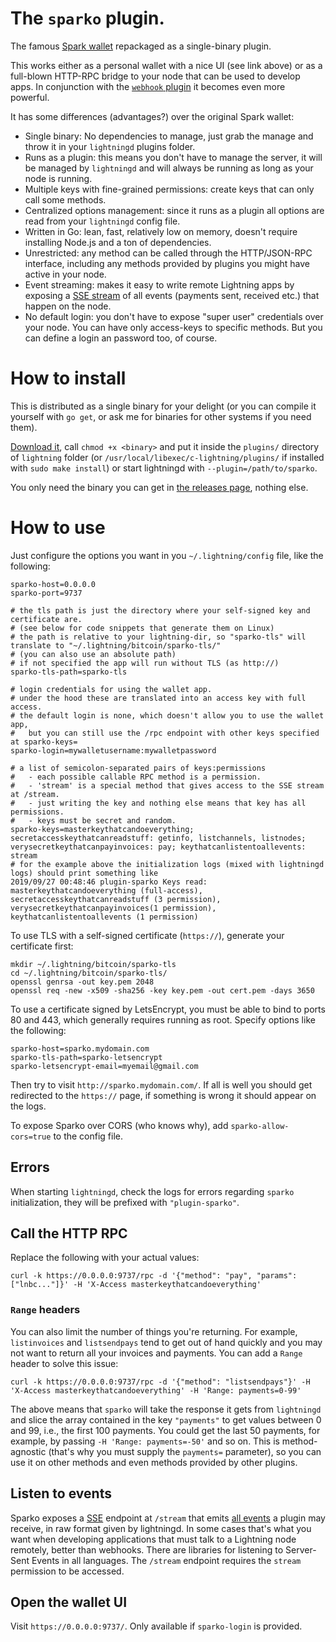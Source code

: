 # The `sparko` plugin.

The famous [Spark wallet](https://github.com/shesek/spark-wallet) repackaged as a single-binary plugin.

This works either as a personal wallet with a nice UI (see link above) or as a full-blown HTTP-RPC bridge to your node that can be used to develop apps. In conjunction with the [`webhook` plugin](https://github.com/fiatjaf/lightningd-gjson-rpc/tree/master/cmd/webhook) it becomes even more powerful.

It has some differences (advantages?) over the original Spark wallet:

* Single binary: No dependencies to manage, just grab the manage and throw it in your `lightningd` plugins folder.
* Runs as a plugin: this means you don't have to manage the server, it will be managed by `lightningd` and will always be running as long as your node is running.
* Multiple keys with fine-grained permissions: create keys that can only call some methods.
* Centralized options management: since it runs as a plugin all options are read from your `lightningd` config file.
* Written in Go: lean, fast, relatively low on memory, doesn't require installing Node.js and a ton of dependencies.
* Unrestricted: any method can be called through the HTTP/JSON-RPC interface, including any methods provided by plugins you might have active in your node.
* Event streaming: makes it easy to write remote Lightning apps by exposing a [SSE stream](#listen-to-events) of all events (payments sent, received etc.) that happen on the node.
* No default login: you don't have to expose "super user" credentials over your node. You can have only access-keys to specific methods. But you can define a login an password too, of course.

# How to install

This is distributed as a single binary for your delight (or you can compile it yourself with `go get`, or ask me for binaries for other systems if you need them).

[Download it](https://github.com/fiatjaf/lightningd-gjson-rpc/releases), call `chmod +x <binary>` and put it inside the `plugins/` directory of `lightning` folder (or `/usr/local/libexec/c-lightning/plugins/` if installed with `sudo make install`) or start lightningd with `--plugin=/path/to/sparko`.

You only need the binary you can get in [the releases page](https://github.com/fiatjaf/lightningd-gjson-rpc/releases), nothing else.

# How to use

Just configure the options you want in you `~/.lightning/config` file, like the following:

```shell
sparko-host=0.0.0.0
sparko-port=9737

# the tls path is just the directory where your self-signed key and certificate are.
# (see below for code snippets that generate them on Linux)
# the path is relative to your lightning-dir, so "sparko-tls" will translate to "~/.lightning/bitcoin/sparko-tls/"
# (you can also use an absolute path)
# if not specified the app will run without TLS (as http://)
sparko-tls-path=sparko-tls

# login credentials for using the wallet app.
# under the hood these are translated into an access key with full access.
# the default login is none, which doesn't allow you to use the wallet app,
#   but you can still use the /rpc endpoint with other keys specified at sparko-keys=
sparko-login=mywalletusername:mywalletpassword

# a list of semicolon-separated pairs of keys:permissions
#   - each possible callable RPC method is a permission.
#   - 'stream' is a special method that gives access to the SSE stream at /stream.
#   - just writing the key and nothing else means that key has all permissions.
#   - keys must be secret and random.
sparko-keys=masterkeythatcandoeverything; secretaccesskeythatcanreadstuff: getinfo, listchannels, listnodes; verysecretkeythatcanpayinvoices: pay; keythatcanlistentoallevents: stream
# for the example above the initialization logs (mixed with lightningd logs) should print something like
2019/09/27 00:48:46 plugin-sparko Keys read: masterkeythatcandoeverything (full-access), secretaccesskeythatcanreadstuff (3 permission), verysecretkeythatcanpayinvoices(1 permission), keythatcanlistentoallevents (1 permission)
```

To use TLS with a self-signed certificate (`https://`), generate your certificate first:

```
mkdir ~/.lightning/bitcoin/sparko-tls
cd ~/.lightning/bitcoin/sparko-tls/
openssl genrsa -out key.pem 2048
openssl req -new -x509 -sha256 -key key.pem -out cert.pem -days 3650
```

To use a certificate signed by LetsEncrypt, you must be able to bind to ports 80 and 443, which generally requires running as root. Specify options like the following:

```shell
sparko-host=sparko.mydomain.com
sparko-tls-path=sparko-letsencrypt
sparko-letsencrypt-email=myemail@gmail.com
```

Then try to visit `http://sparko.mydomain.com/`. If all is well you should get redirected to the `https://` page, if something is wrong it should appear on the logs.

To expose Sparko over CORS (who knows why), add `sparko-allow-cors=true` to the config file.

## Errors

When starting `lightningd`, check the logs for errors regarding `sparko` initialization, they will be prefixed with `"plugin-sparko"`.

## Call the HTTP RPC

Replace the following with your actual values:

```
curl -k https://0.0.0.0:9737/rpc -d '{"method": "pay", "params": ["lnbc..."]}' -H 'X-Access masterkeythatcandoeverything'
```

### `Range` headers

You can also limit the number of things you're returning. For example, `listinvoices` and `listsendpays` tend to get out of hand quickly and you may not want to return all your invoices and payments. You can add a `Range` header to solve this issue:

```
curl -k https://0.0.0.0:9737/rpc -d '{"method": "listsendpays"}' -H 'X-Access masterkeythatcandoeverything' -H 'Range: payments=0-99'
```

The above means that `sparko` will take the response it gets from `lightningd` and slice the array contained in the key `"payments"` to get values between 0 and 99, i.e., the first 100 payments. You could get the last 50 payments, for example, by passing `-H 'Range: payments=-50'` and so on. This is method-agnostic (that's why you must supply the `payments=` parameter), so you can use it on other methods and even methods provided by other plugins.

## Listen to events

Sparko exposes a [SSE](https://developer.mozilla.org/en-US/docs/Web/API/Server-sent_events/Using_server-sent_events) endpoint at `/stream` that emits [all events](https://lightning.readthedocs.io/PLUGINS.html#event-notifications) a plugin may receive, in raw format given by lightningd. In some cases that's what you want when developing applications that must talk to a Lightning node remotely, better than webhooks. There are libraries for listening to Server-Sent Events in all languages. The `/stream` endpoint requires the `stream` permission to be accessed.

## Open the wallet UI

Visit `https://0.0.0.0:9737/`. Only available if `sparko-login` is provided.
